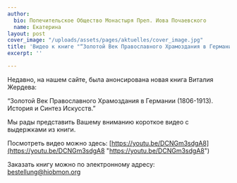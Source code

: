 ```yaml
---
author:
  bio: Попечительское Общество Монастыря Преп. Иова Почаевского
  name: Екатерина
layout: post
cover_image: "/uploads/assets/pages/aktuelles/cover_image.jpg"
title: 'Видео к книге "“Золотой Век Православного Храмоздания в Германии" '
excerpt: ''

---
```

Недавно, на нашем сайте, была анонсирована новая книга Виталия Жердева:

“Золотой Век Православного Храмоздания в Германии (1806-1913). История и Синтез Искусств.”

Мы рады представить Вашему вниманию короткое видео с выдержками из книги. 

Посмотреть видео можно здесь: [https://youtu.be/DCNGm3sdgA8](https://youtu.be/DCNGm3sdgA8 "https://youtu.be/DCNGm3sdgA8")

Заказать книгу можно по электронному адресу: bestellung@hiobmon.org